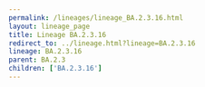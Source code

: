 ```yaml
---
permalink: /lineages/lineage_BA.2.3.16.html
layout: lineage_page
title: Lineage BA.2.3.16
redirect_to: ../lineage.html?lineage=BA.2.3.16
lineage: BA.2.3.16
parent: BA.2.3
children: ['BA.2.3.16']
---
```

